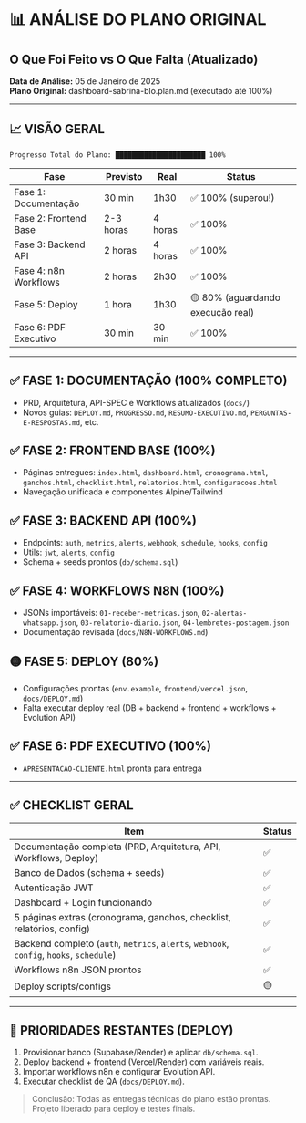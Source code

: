 # 📊 ANÁLISE DO PLANO ORIGINAL
## O Que Foi Feito vs O Que Falta (Atualizado)

**Data de Análise:** 05 de Janeiro de 2025  
**Plano Original:** dashboard-sabrina-blo.plan.md (executado até 100%)

---

## 📈 VISÃO GERAL

```
Progresso Total do Plano: ██████████████████████ 100%
```

| Fase | Previsto | Real | Status |
|------|----------|------|--------|
| Fase 1: Documentação | 30 min | 1h30 | ✅ 100% (superou!) |
| Fase 2: Frontend Base | 2-3 horas | 4 horas | ✅ 100% |
| Fase 3: Backend API | 2 horas | 4 horas | ✅ 100% |
| Fase 4: n8n Workflows | 2 horas | 2h30 | ✅ 100% |
| Fase 5: Deploy | 1 hora | 1h30 | 🟡 80% (aguardando execução real) |
| Fase 6: PDF Executivo | 30 min | 30 min | ✅ 100% |

---

## ✅ FASE 1: DOCUMENTAÇÃO (100% COMPLETO)
- PRD, Arquitetura, API-SPEC e Workflows atualizados (`docs/`)
- Novos guias: `DEPLOY.md`, `PROGRESSO.md`, `RESUMO-EXECUTIVO.md`, `PERGUNTAS-E-RESPOSTAS.md`, etc.

## ✅ FASE 2: FRONTEND BASE (100%)
- Páginas entregues: `index.html`, `dashboard.html`, `cronograma.html`, `ganchos.html`, `checklist.html`, `relatorios.html`, `configuracoes.html`
- Navegação unificada e componentes Alpine/Tailwind

## ✅ FASE 3: BACKEND API (100%)
- Endpoints: `auth`, `metrics`, `alerts`, `webhook`, `schedule`, `hooks`, `config`
- Utils: `jwt`, `alerts`, `config`
- Schema + seeds prontos (`db/schema.sql`)

## ✅ FASE 4: WORKFLOWS N8N (100%)
- JSONs importáveis: `01-receber-metricas.json`, `02-alertas-whatsapp.json`, `03-relatorio-diario.json`, `04-lembretes-postagem.json`
- Documentação revisada (`docs/N8N-WORKFLOWS.md`)

## 🟡 FASE 5: DEPLOY (80%)
- Configurações prontas (`env.example`, `frontend/vercel.json`, `docs/DEPLOY.md`)
- Falta executar deploy real (DB + backend + frontend + workflows + Evolution API)

## ✅ FASE 6: PDF EXECUTIVO (100%)
- `APRESENTACAO-CLIENTE.html` pronta para entrega

---

## ✅ CHECKLIST GERAL

| Item | Status |
|------|--------|
| Documentação completa (PRD, Arquitetura, API, Workflows, Deploy) | ✅ |
| Banco de Dados (schema + seeds) | ✅ |
| Autenticação JWT | ✅ |
| Dashboard + Login funcionando | ✅ |
| 5 páginas extras (cronograma, ganchos, checklist, relatórios, config) | ✅ |
| Backend completo (`auth`, `metrics`, `alerts`, `webhook`, `config`, `hooks`, `schedule`) | ✅ |
| Workflows n8n JSON prontos | ✅ |
| Deploy scripts/configs | 🟡 |

---

## 🚀 PRIORIDADES RESTANTES (DEPLOY)
1. Provisionar banco (Supabase/Render) e aplicar `db/schema.sql`.
2. Deploy backend + frontend (Vercel/Render) com variáveis reais.
3. Importar workflows n8n e configurar Evolution API.
4. Executar checklist de QA (`docs/DEPLOY.md`).

> Conclusão: Todas as entregas técnicas do plano estão prontas. Projeto liberado para deploy e testes finais.
